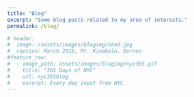 ```yaml
---
title: "Blog"
excerpt: "Some blog posts related to my area of interests."
permalink: /blog/

# header:
#  image: /assets/images/blogimg/head.jpg
#  caption: March 2016, Mt. Kinabalu, Borneo
#feature_row:
#  - image_path: assets/images/blogimg/nyc365.gif
#    title: "365 Days of NYC"
#    url: nyc365blog
#    excerpt: Every day input from NYC
---
```

